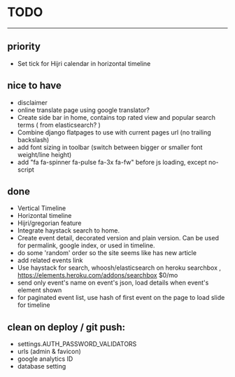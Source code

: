 # TODO 
---
## priority
*	Set tick for Hijri calendar in horizontal timeline 

## nice to have
* disclaimer
* online translate page using google translator?
* Create side bar in home, contains top rated view and popular search terms ( from elasticsearch? ) 
* Combine django flatpages to use with current pages url (no trailing backslash)
* add font sizing in toolbar (switch between bigger or smaller font weight/line height) 
* add "fa fa-spinner fa-pulse fa-3x fa-fw" before js loading, except no-script

## done
* Vertical Timeline
* Horizontal timeline
* Hijri/gregorian feature
* Integrate haystack search to home.
* Create event detail, decorated version and plain version. Can be used for permalink, google index, or used in timeline. 
* do some 'random' order so the site seems like has new article
* add related events link
* Use haystack for search, whoosh/elasticsearch on heroku searchbox , https://elements.heroku.com/addons/searchbox $0/mo
* send only event's name on event's json, load details when event's element shown 
* for paginated event list, use hash of first event on the page to load slide for timeline

## clean on deploy / git push:
* settings.AUTH_PASSWORD_VALIDATORS
* urls (admin & favicon)
* google analytics ID
* database setting